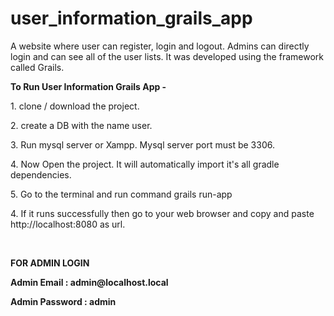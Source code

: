 # user_information_grails_app
A website where user can register, login and logout. Admins can directly login and can see all of the user lists. It was developed using the framework called Grails.

<p><b>To Run User Information Grails App -</b></p>
<p>1. clone / download the project.</p>
<p>2. create a DB with the name user.</p>
<p>3. Run mysql server or Xampp. Mysql server port must be 3306.</p>
<p>4. Now Open the project. It will automatically import it's all gradle dependencies.</p>
<p>5. Go to the terminal and run command  grails run-app</p>
<p>4. If it runs successfully then go to your web browser and copy and paste http://localhost:8080 as url.</p>
<br>
<p><b>FOR ADMIN LOGIN</b></p>
<p><b>Admin Email : admin@localhost.local</b></p>
<p><b>Admin Password : admin</b></p>
